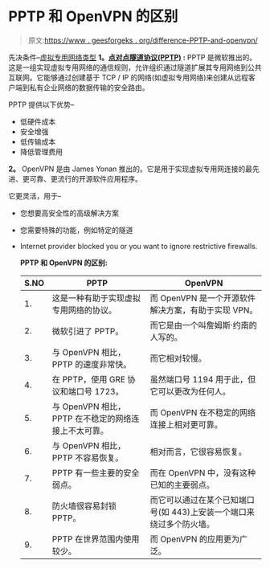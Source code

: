# PPTP 和 OpenVPN 的区别

> 原文:[https://www . geesforgeks . org/difference-PPTP-and-openvpn/](https://www.geeksforgeeks.org/difference-between-pptp-and-openvpn/)

先决条件–[虚拟专用网络类型](https://www.geeksforgeeks.org/types-of-virtual-private-network-vpn-and-its-protocols/)
**1。[点对点隧道协议(PPTP)](https://www.geeksforgeeks.org/pptp-full-form/) :**
PPTP 是微软推出的。这是一组实现虚拟专用网络的通信规则，允许组织通过隧道扩展其专用网络到公共互联网。它能够通过创建基于 TCP / IP 的网络(如虚拟专用网络)来创建从远程客户端到私有企业网络的数据传输的安全路由。

PPTP 提供以下优势–

*   低硬件成本
*   安全增强
*   低传输成本
*   降低管理费用

**2。**
OpenVPN 是由 James Yonan 推出的。它是用于实现虚拟专用网连接的最先进、更可靠、更流行的开源软件应用程序。

它更灵活，用于–

*   您想要高安全性的高级解决方案
*   您需要特殊的功能，例如特定的隧道
*   Internet provider blocked you or you want to ignore restrictive firewalls.

    **PPTP 和 OpenVPN 的区别:**

    | S.NO | PPTP | OpenVPN |
    | --- | --- | --- |
    | 1. | 这是一种有助于实现虚拟专用网络的协议。 | 而 OpenVPN 是一个开源软件解决方案，有助于实现 VPN。 |
    | 2. | 微软引进了 PPTP。 | 而它是由一个叫詹姆斯·约南的人写的。 |
    | 3. | 与 OpenVPN 相比，PPTP 的速度非常快。 | 而它相对较慢。 |
    | 4. | 在 PPTP，使用 GRE 协议和端口号 1723。 | 虽然端口号 1194 用于此，但它可以更改为任何人。 |
    | 5. | 与 OpenVPN 相比，PPTP 在不稳定的网络连接上不太可靠。 | 而 OpenVPN 在不稳定的网络连接上相对更可靠。 |
    | 6. | 与 OpenVPN 相比，PPTP 不容易恢复。 | 相对而言，它很容易恢复。 |
    | 7. | PPTP 有一些主要的安全弱点。 | 而在 OpenVPN 中，没有这种已知的主要弱点。 |
    | 8. | 防火墙很容易封锁 PPTP。 | 而它可以通过在某个已知端口号(如 443)上安装一个端口来绕过多个防火墙。 |
    | 9. | PPTP 在世界范围内使用较少。 | 而 OpenVPN 的应用更为广泛。 |